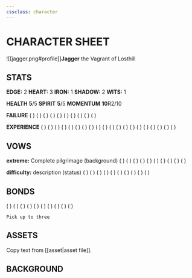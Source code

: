 ```yaml
---
cssclass: character
---
```


# CHARACTER SHEET

![[jagger.png#profile]]**Jagger** the Vagrant of Losthill

## STATS

**EDGE:** 2 **HEART:** 3 **IRON:** 1 **SHADOW:** 2 **WITS:** 1

**HEALTH** **5**/5 **SPIRIT** **5**/5 **MOMENTUM** **10**R2/10

**FAILURE**
( ) ( ) ( ) ( ) ( ) ( ) ( ) ( ) ( ) ( )

**EXPERIENCE**
( ) ( ) ( ) ( ) ( ) ( ) ( ) ( ) ( ) ( )
( ) ( ) ( ) ( ) ( ) ( ) ( ) ( ) ( ) ( )

## VOWS

**extreme:** Complete pilgrimage (background)
( ) ( ) ( ) ( ) ( ) ( ) ( ) ( ) ( ) ( )

**difficulty:** description (status)
( ) ( ) ( ) ( ) ( ) ( ) ( ) ( ) ( ) ( )

## BONDS

( ) ( ) ( ) ( ) ( ) ( ) ( ) ( ) ( ) ( )

```text
Pick up to three
```

## ASSETS

Copy text from [[asset|asset file]].

## BACKGROUND
